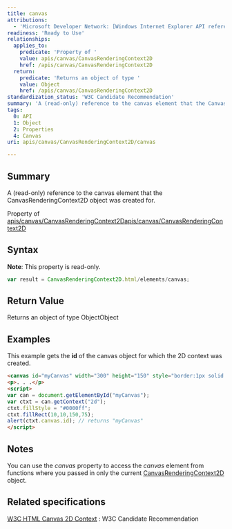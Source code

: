 ```yaml
---
title: canvas
attributions:
  - 'Microsoft Developer Network: [Windows Internet Explorer API reference Article](http://msdn.microsoft.com/en-us/library/ie/hh828809%28v=vs.85%29.aspx)'
readiness: 'Ready to Use'
relationships:
  applies_to:
    predicate: 'Property of '
    value: apis/canvas/CanvasRenderingContext2D
    href: /apis/canvas/CanvasRenderingContext2D
  return:
    predicate: 'Returns an object of type '
    value: Object
    href: /apis/canvas/CanvasRenderingContext2D
standardization_status: 'W3C Candidate Recommendation'
summary: 'A (read-only) reference to the canvas element that the CanvasRenderingContext2D object was created for.'
tags:
  0: API
  1: Object
  2: Properties
  4: Canvas
uri: apis/canvas/CanvasRenderingContext2D/canvas

---
```

## Summary

A (read-only) reference to the canvas element that the CanvasRenderingContext2D object was created for.

Property of [apis/canvas/CanvasRenderingContext2D](/apis/canvas/CanvasRenderingContext2D)[apis/canvas/CanvasRenderingContext2D](/apis/canvas/CanvasRenderingContext2D)

## Syntax

**Note**: This property is read-only.

``` js
var result = CanvasRenderingContext2D.html/elements/canvas;
```

## Return Value

Returns an object of type ObjectObject

## Examples

This example gets the **id** of the canvas object for which the 2D context was created.

``` html
<canvas id="myCanvas" width="300" height="150" style="border:1px solid black;"></canvas>
<p>. . .</p>
<script>
var can = document.getElementById("myCanvas");
var ctxt = can.getContext("2d");
ctxt.fillStyle = "#0000ff";
ctxt.fillRect(10,10,150,75);
alert(ctxt.canvas.id); // returns "myCanvas"
</script>
```

## Notes

You can use the *canvas* property to access the *canvas* element from functions where you passed in only the current [CanvasRenderingContext2D](/apis/canvas/CanvasRenderingContext2D) object.

## Related specifications

[W3C HTML Canvas 2D Context](http://www.w3.org/TR/2dcontext/)
:   W3C Candidate Recommendation

